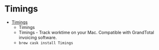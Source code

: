 # Timings
- [Timings](https://www.mediaatelier.com/Timings3/)
  -  Timings
  - Timings - Track worktime on your Mac. Compatible with GrandTotal invoicing software.
  - `brew cask install Timings`
